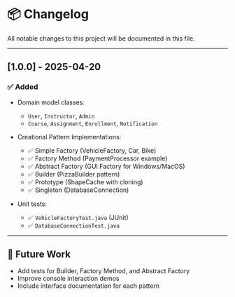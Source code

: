 # 📦 Changelog

All notable changes to this project will be documented in this file.

---

## [1.0.0] - 2025-04-20

### ✅ Added
- Domain model classes:
  - `User`, `Instructor`, `Admin`
  - `Course`, `Assignment`, `Enrollment`, `Notification`

- Creational Pattern Implementations:
  - ✅ Simple Factory (VehicleFactory, Car, Bike)
  - ✅ Factory Method (PaymentProcessor example)
  - ✅ Abstract Factory (GUI Factory for Windows/MacOS)
  - ✅ Builder (PizzaBuilder pattern)
  - ✅ Prototype (ShapeCache with cloning)
  - ✅ Singleton (DatabaseConnection)

- Unit tests:
  - ✅ `VehicleFactoryTest.java` (JUnit)
  - ✅ `DatabaseConnectionTest.java`

---

## 🔧 Future Work
- Add tests for Builder, Factory Method, and Abstract Factory
- Improve console interaction demos
- Include interface documentation for each pattern

